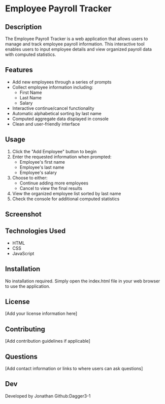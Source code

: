# Employee Payroll Tracker

## Description

The Employee Payroll Tracker is a web application that allows users to manage and track employee payroll information. This interactive tool enables users to input employee details and view organized payroll data with computed statistics.

## Features

- Add new employees through a series of prompts
- Collect employee information including:
  - First Name
  - Last Name
  - Salary
- Interactive continue/cancel functionality
- Automatic alphabetical sorting by last name
- Computed aggregate data displayed in console
- Clean and user-friendly interface

## Usage

1. Click the "Add Employee" button to begin
2. Enter the requested information when prompted:
   - Employee's first name
   - Employee's last name
   - Employee's salary
3. Choose to either:
   - Continue adding more employees
   - Cancel to view the final results
4. View the organized employee list sorted by last name
5. Check the console for additional computed statistics

## Screenshot


## Technologies Used

- HTML
- CSS
- JavaScript

## Installation

No installation required. Simply open the index.html file in your web browser to use the application.

## License

[Add your license information here]

## Contributing

[Add contribution guidelines if applicable]

## Questions

[Add contact information or links to where users can ask questions]

## Dev
Developed by Jonathan
Github:Dagger3-1